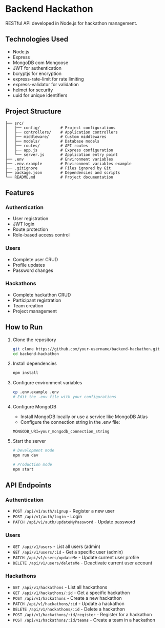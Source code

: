 # Backend Hackathon

RESTful API developed in Node.js for hackathon management.

## Technologies Used

- Node.js
- Express
- MongoDB com Mongoose
- JWT for authentication
- bcryptjs for encryption
- express-rate-limit for rate limiting
- express-validator for validation
- helmet for security
- uuid for unique identifiers

## Project Structure

```
├── src/
│   ├── config/         # Project configurations
│   ├── controllers/    # Application controllers
│   ├── middleware/     # Custom middlewares
│   ├── models/         # Database models
│   ├── routes/         # API routes
│   ├── app.js          # Express configuration
│   └── server.js       # Application entry point
├── .env                # Environment variables
├── .env.example        # Environment variables example
├── .gitignore          # Files ignored by Git
├── package.json        # Dependencies and scripts
└── README.md           # Project documentation
```

## Features

### Authentication
- User registration
- JWT login
- Route protection
- Role-based access control

### Users
- Complete user CRUD
- Profile updates
- Password changes

### Hackathons
- Complete hackathon CRUD
- Participant registration
- Team creation
- Project management



## How to Run

1. Clone the repository
   ```bash
   git clone https://github.com/your-username/backend-hackathon.git
   cd backend-hackathon
   ```

2. Install dependencies
   ```bash
   npm install
   ```

3. Configure environment variables
   ```bash
   cp .env.example .env
   # Edit the .env file with your configurations
   ```

4. Configure MongoDB
   - Install MongoDB locally or use a service like MongoDB Atlas
   - Configure the connection string in the .env file:
   ```
   MONGODB_URI=your_mongodb_connection_string
   ```

5. Start the server
   ```bash
   # Development mode
   npm run dev
   
   # Production mode
   npm start
   ```

## API Endpoints

### Authentication
- `POST /api/v1/auth/signup` - Register a new user
- `POST /api/v1/auth/login` - Login
- `PATCH /api/v1/auth/updateMyPassword` - Update password

### Users
- `GET /api/v1/users` - List all users (admin)
- `GET /api/v1/users/:id` - Get a specific user (admin)
- `PATCH /api/v1/users/updateMe` - Update current user profile
- `DELETE /api/v1/users/deleteMe` - Deactivate current user account

### Hackathons
- `GET /api/v1/hackathons` - List all hackathons
- `GET /api/v1/hackathons/:id` - Get a specific hackathon
- `POST /api/v1/hackathons` - Create a new hackathon
- `PATCH /api/v1/hackathons/:id` - Update a hackathon
- `DELETE /api/v1/hackathons/:id` - Delete a hackathon
- `POST /api/v1/hackathons/:id/register` - Register for a hackathon
- `POST /api/v1/hackathons/:id/teams` - Create a team in a hackathon